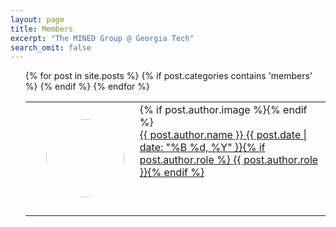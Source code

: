 ```yaml
---
layout: page
title: Members
excerpt: "The MINED Group @ Georgia Tech"
search_omit: false
---
```


<ul class="post-list">
	<table>
	{% for post in site.posts %} 
		{% if post.categories contains 'members' %}
		<tr>
		<td valign="middle">
			<li>
				{% if post.author.image %}<img src="{{ post.author.image }}" style="float: left; height: 125px; border-radius: 50%; border: 25px solid transparent">{% endif %}
					<article>					
						<a href="{{ site.url }}{{ post.url }}">{{ post.author.name }} <span class="entry-date"><time datetime="{{ post.date | date_to_xmlschema }}">{{ post.date | date: "%B %d, %Y" }}</time></span>{% if post.author.role %} <span class="excerpt">{{ post.author.role }}</span>{% endif %}</a>
					</article>
			</li>
		</td>
		</tr>
		{% endif %}
	{% endfor %}
</ul>
